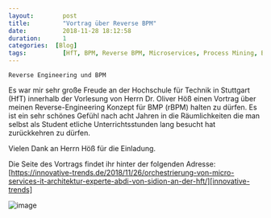 ```yaml
---
layout: 	   post
title:  	   "Vortrag über Reverse BPM"
date:   	   2018-11-28 18:12:58
duration:	   1
categories:  [Blog]
tags: 		   [HfT, BPM, Reverse BPM, Microservices, Process Mining, Business Monitoring]
---
```


`Reverse Engineering und BPM`

Es war mir sehr große Freude an der Hochschule für Technik in Stuttgart (HfT) innerhalb der Vorlesung von Herrn Dr. Oliver Höß einen Vortrag über meinen Reverse-Engineering Konzept für BMP (rBPM) halten zu dürfen. Es ist ein sehr schönes Gefühl nach acht Jahren in die Räumlichkeiten die man selbst als Student etliche Unterrichtsstunden lang besucht hat zurückkehren zu dürfen.

Vielen Dank an Herrn Höß für die Einladung.

Die Seite des Vortrags findet ihr hinter der folgenden Adresse:
[https://innovative-trends.de/2018/11/26/orchestrierung-von-micro-services-it-architektur-experte-abdi-von-sidion-an-der-hft/][innovative-trends]

![image]  

[image]:   /images/posts/2018-11-28-Vortrag_ueber_Reverse_BPM/Vortrag_ueber_Reverse_BPM.jpg
[innovative-trends]:  https://innovative-trends.de/2018/11/26/orchestrierung-von-micro-services-it-architektur-experte-abdi-von-sidion-an-der-hft/
